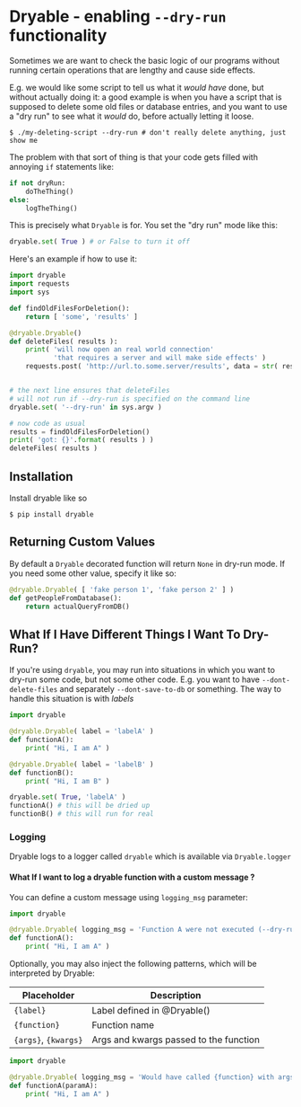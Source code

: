 # Dryable - enabling `--dry-run` functionality

Sometimes we are want to check the basic logic of our
programs without running certain operations that are lengthy and
cause side effects.

E.g. we would like some script to tell us what it *would have* done,
but without actually doing it: a good example is when you have a script
that is supposed to delete some old files or database entries, and you want to 
use a "dry run" to see what it *would* do, before actually letting it loose.

```shell
$ ./my-deleting-script --dry-run # don't really delete anything, just show me
```

The problem with that sort of thing is that your code gets filled with
annoying `if` statements like:
```python
if not dryRun:
    doTheThing()
else:
    logTheThing()
```

This is precisely what `Dryable` is for. You set the "dry run" mode like this:

```python
dryable.set( True ) # or False to turn it off
```

Here's an example if how to use it:
 

```python
import dryable
import requests
import sys

def findOldFilesForDeletion():
    return [ 'some', 'results' ]

@dryable.Dryable()
def deleteFiles( results ):
    print( 'will now open an real world connection'
           'that requires a server and will make side effects' )
    requests.post( 'http://url.to.some.server/results', data = str( results ) )


# the next line ensures that deleteFiles
# will not run if --dry-run is specified on the command line
dryable.set( '--dry-run' in sys.argv )

# now code as usual
results = findOldFilesForDeletion()
print( 'got: {}'.format( results ) )
deleteFiles( results )
```

## Installation

Install dryable like so

    $ pip install dryable

## Returning Custom Values

By default a `Dryable` decorated function will return `None` in dry-run mode. If you need some other value, specify it like so:


```python
@dryable.Dryable( [ 'fake person 1', 'fake person 2' ] )
def getPeopleFromDatabase():
    return actualQueryFromDB()
```

## What If I Have Different Things I Want To Dry-Run?

If you're using `dryable`, you may run into situations in which you want to dry-run some code, but not some other code.
E.g. you want to have `--dont-delete-files` and separately `--dont-save-to-db` or something.
The way to handle this situation is with *labels*

```python
import dryable

@dryable.Dryable( label = 'labelA' )
def functionA():
    print( "Hi, I am A" )

@dryable.Dryable( label = 'labelB' )
def functionB():
    print( "Hi, I am B" )

dryable.set( True, 'labelA' )
functionA() # this will be dried up
functionB() # this will run for real
```

### Logging

Dryable logs to a logger called `dryable` which is available via `Dryable.logger`

#### What If I want to log a dryable function with a custom message ?

You can define a custom message using `logging_msg` parameter:

```python
import dryable

@dryable.Dryable( logging_msg = 'Function A were not executed (--dry-run)' )
def functionA():
    print( "Hi, I am A" )
```

Optionally, you may also inject the following patterns, which will be interpreted by Dryable:

| Placeholder      	    | Description                 	          |
|-----------------------|-----------------------------------------|
| `{label}`          	| Label defined in @Dryable()             |
| `{function}`       	| Function name               	          |
| `{args}`, `{kwargs}` 	| Args and kwargs passed to the function  |


```python
import dryable

@dryable.Dryable( logging_msg = 'Would have called {function} with args {args} (--dry-run)' )
def functionA(paramA):
    print( "Hi, I am A" )
```
